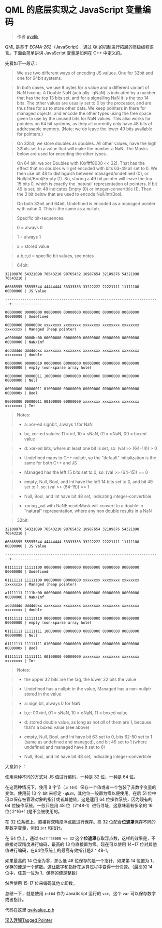 # QML 的底层实现之 JavaScript 变量编码

> 作者 [qyvlik](http://blog.qyvlik.space)

QML 是基于 *ECMA-262*（JavaScript），通过 Qt 的机制进行拓展的高级编程语言。下面会简单讲讲 JavaScript 变量是如何在 C++ 中定义的。

先看如下一段话：

> We use two different ways of encoding JS values. One for 32bit and one for 64bit systems.

> In both cases, we use 8 bytes for a value and a different variant of NaN boxing. A Double NaN (actually -qNaN) is indicated by a number that has the top 13 bits set, and for a signalling NaN it is the top 14 bits. The other values are usually set to 0 by the processor, and are thus free for us to store other data. We keep pointers in there for managed objects, and encode the other types using the free space given to use by the unused bits for NaN values. This also works for pointers on 64 bit systems, as they all currently only have 48 bits of addressable memory. (Note: we do leave the lower 49 bits available for pointers.)

> On 32bit, we store doubles as doubles. All other values, have the high 32bits set to a value that will make the number a NaN. The Masks below are used for encoding the other types.

> On 64 bit, we xor Doubles with (0xffff8000 << 32). That has the effect that no doubles will get encoded with bits 63-49 all set to 0. We then use bit 48 to distinguish between managed/undefined (0), or Null/Int/Bool/Empty (1). So, storing a 49 bit pointer will leave the top 15 bits 0, which is exactly the 'natural' representation of pointers. If bit 49 is set, bit 48 indicates Empty (0) or integer-convertible (1). Then the 3 bit below that are used to encode Null/Int/Bool.

> On both 32bit and 64bit, Undefined is encoded as a managed pointer with value 0. This is the same as a nullptr.

> Specific bit-sequences:

> 0 = always 0

> 1 = always 1

> x = stored value

> a,b,c,d = specific bit values, see notes

> 64bit:

    32109876 54321098 76543210 98765432 10987654 32109876 54321098 76543210 |
    
    66665555 55555544 44444444 33333333 33222222 22221111 11111100 00000000 | JS Value
    
    ------------------------------------------------------------------------+--------------
    
    00000000 00000000 00000000 00000000 00000000 00000000 00000000 00000000 | Undefined
    
    00000000 0000000x xxxxxxxx xxxxxxxx xxxxxxxx xxxxxxxx xxxxxxxx xxxxxxxx | Managed (heap pointer)
    
    a0000000 0000bc00 00000000 00000000 00000000 00000000 00000000 00000000 | NaN/Inf
    
    dddddddd ddddddxx xxxxxxxx xxxxxxxx xxxxxxxx xxxxxxxx xxxxxxxx xxxxxxxx | double
    
    00000000 00000010 00000000 00000000 00000000 00000000 00000000 00000000 | empty (non-sparse array hole)
    
    00000000 00000011 10000000 00000000 00000000 00000000 00000000 00000000 | Null
    
    00000000 00000011 01000000 00000000 00000000 00000000 00000000 0000000x | Bool
    
    00000000 00000011 00100000 00000000 xxxxxxxx xxxxxxxx xxxxxxxx xxxxxxxx | Int

> Notes:
> - a: xor-ed signbit, always 1 for NaN

> - bc, xor-ed values: 11 = inf, 10 = sNaN, 01 = qNaN, 00 = boxed value

> - d: xor-ed bits, where at least one bit is set, so: (val >> (64-14)) > 0

> - Undefined maps to C++ nullptr, so the "default" initialization is the same for both C++ and JS

> - Managed has the left 15 bits set to 0, so: (val >> (64-15)) == 0

> - empty, Null, Bool, and Int have the left 14 bits set to 0, and bit 49 set to 1, so: (val >> (64-15)) == 1

> - Null, Bool, and Int have bit 48 set, indicating integer-convertible

> - xoring _val with NaNEncodeMask will convert to a double in "natural" representation, where any non double results in a NaN
  
> 32bit:

    32109876 54321098 76543210 98765432 10987654 32109876 54321098 76543210 |
    
    66665555 55555544 44444444 33333333 33222222 22221111 11111100 00000000 | JS Value
    
    ------------------------------------------------------------------------+--------------
    
    01111111 11111100 00000000 00000000 00000000 00000000 00000000 00000000 | Undefined
    
    01111111 11111100 00000000 00000000 xxxxxxxx xxxxxxxx xxxxxxxx xxxxxxxx | Managed (heap pointer)
    
    a1111111 1111bc00 00000000 00000000 00000000 00000000 00000000 00000000 | NaN/Inf
    
    xddddddd ddddddxx xxxxxxxx xxxxxxxx xxxxxxxx xxxxxxxx xxxxxxxx xxxxxxxx | double
    
    01111111 11111110 00000000 00000000 00000000 00000000 00000000 00000000 | empty (non-sparse array hole)
    
    01111111 11111111 10000000 00000000 00000000 00000000 00000000 00000000 | Null
    
    01111111 11111111 01000000 00000000 00000000 00000000 00000000 0000000x | Bool
    
    01111111 11111111 00100000 00000000 xxxxxxxx xxxxxxxx xxxxxxxx xxxxxxxx | Int

> Notes:

> - the upper 32 bits are the tag, the lower 32 bits the value

> - Undefined has a nullptr in the value, Managed has a non-nullptr stored in the value

> - a: sign bit, always 0 for NaN

> - b,c: 00=inf, 01 = sNaN, 10 = qNaN, 11 = boxed value

> - d: stored double value, as long as not *all* of them are 1, because that's a boxed value (see above)

> - empty, Null, Bool, and Int have bit 63 set to 0, bits 62-50 set to 1 (same as undefined and managed), and bit 49 set to 1 (where undefined and managed have it set to 0)

> - Null, Bool, and Int have bit 48 set, indicating integer-convertible

大意如下：

使用两种不同的方式对 JS 值进行编码，一种是 32 位，一种是 64 位。

在这两种情况下，使用 8 字节（`int64`）保存一个值或者一个包装了非数字变量的变体。使用前 13 个 bit 来标定 `-qNaN`，其他位一般置为零以便使用。在后 51 位中可以保存被管理对象的指针或者其他值，这是适用 64 位操作系统，因为现有的 64 位操作系统，一般只是用 48 位（2^48-1）进行寻址，这意味着有多余的 16 位( 2^16+1 )是不会被使用的。

在 32 位系统上，直接将双精度浮点数进行保存。高 32 位配合**位遮罩**保存不同的非数字变量，例如 `int` 和指针。

在 64 位上，通过 `0xffff8000 << 32` 这个**位遮罩**存取浮点数，这样的效果是，不直接对双精度进行编码，最高的 13 位直接置为零。现在可以使用 14~17 位对其他值进行编码，在64位系统上的最高有效指针是2 ^ 48-1。

如果最高的 14 位全为零，那么低 48 位保存的是一个指针，如果第 14 位置为 1，保存的便是一个整数。这让数字和指针在运算过程中变得十分快速。（最高的 14 位中，任意一位为 1，保存的便是整数）

然后使用 15-17 位来编码其他立即数。

总结一下，就是使用 `int64` 作为 JavaScript 运行的 `var`，这个 `var` 可以保存数字或者指针。

代码在这里 [qv4value_p.h](https://github.com/qt/qtdeclarative/blob/dev/src/qml/jsruntime/qv4value_p.h)

[深入理解Tagged Pointer](http://www.infoq.com/cn/articles/deep-understanding-of-tagged-pointer/)